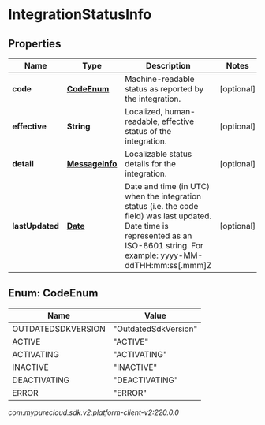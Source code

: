 # IntegrationStatusInfo


## Properties

| Name | Type | Description | Notes |
| ------------ | ------------- | ------------- | ------------- |
| **code** | [**CodeEnum**](#Enum--CodeEnum) | Machine-readable status as reported by the integration. |  [optional] |
| **effective** | **String** | Localized, human-readable, effective status of the integration. |  [optional] |
| **detail** | [**MessageInfo**](MessageInfo) | Localizable status details for the integration. |  [optional] |
| **lastUpdated** | [**Date**](Date) | Date and time (in UTC) when the integration status (i.e. the code field) was last updated. Date time is represented as an ISO-8601 string. For example: yyyy-MM-ddTHH:mm:ss[.mmm]Z |  [optional] |


## Enum: CodeEnum

| Name | Value |
| ---- | ----- |
| OUTDATEDSDKVERSION | &quot;OutdatedSdkVersion&quot; | 
| ACTIVE | &quot;ACTIVE&quot; | 
| ACTIVATING | &quot;ACTIVATING&quot; | 
| INACTIVE | &quot;INACTIVE&quot; | 
| DEACTIVATING | &quot;DEACTIVATING&quot; | 
| ERROR | &quot;ERROR&quot; | 




_com.mypurecloud.sdk.v2:platform-client-v2:220.0.0_
